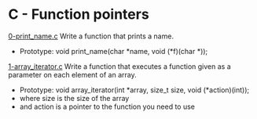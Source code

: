 # C - Function pointers

[0-print_name.c](./0-print_name.c)
Write a function that prints a name.

- Prototype: void print_name(char *name, void (*f)(char \*));

[1-array_iterator.c](./1-array_iterator.c)
Write a function that executes a function given as a parameter on each element of an array.

- Prototype: void array_iterator(int *array, size_t size, void (*action)(int));
- where size is the size of the array
- and action is a pointer to the function you need to use
